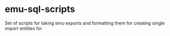 # emu-sql-scripts
Set of scripts for taking emu exports and formatting them for creating single import entities for
